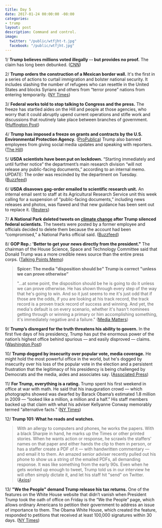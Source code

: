 ```yaml
---
title: Day 5
date: 2017-01-24 00:00:00 -08:00
categories:
- trump
layout: post
description: Command and control.
image:
  twitter: "/public/wtfjht-t.jpg"
  facebook: "/public/wtfjht.jpg"
---
```


1/ **Trump believes millions voted illegally -- but provides no proof.** The claim has long been debunked. ([CNN](http://www.cnn.com/2017/01/24/politics/wh-trump-believes-millions-voted-illegally/))

2/ **Trump orders the construction of a Mexican border wall.** It's the first in a series of actions to curtail immigration and bolster national security. It includes slashing the number of refugees who can resettle in the United States and blocks Syrians and others from “terror prone” nations from entering  temporarily. ([NY Times](https://www.nytimes.com/2017/01/24/us/politics/wall-border-trump.html))

3/ **Federal works told to stop talking to Congress and the press.** The freeze has startled aides on the Hill and people at those agencies, who worry that it could abruptly upend current operations and stifle work and discussions that routinely take place between branches of government. ([Huffington Post](http://www.huffingtonpost.com/entry/trump-communication-freeze_us_58878b3ae4b0441a8f7114e2))

4/ **Trump has imposed a freeze on grants and contracts by the U.S. Environmental Protection Agency.** ([ProPublica](https://www.propublica.org/article/trump-administration-imposes-freeze-on-epa-grants-and-contracts)) Trump also banned employees from giving social media updates and speaking with reporters. ([The Hill](http://thehill.com/policy/energy-environment/315876-trump-bans-epa-employees-from-giving-social-media-updates))

5/ **USDA scientists have been put on lockdown.** “Starting immediately and until further notice” the department’s main research division “will not release any public-facing documents,” according to an internal memo. UPDATE: The order was rescinded by the department on Tuesday. ([Buzzfeed](https://www.buzzfeed.com/legacy_mobile/dinograndoni/trump-usda))

6/ **USDA disavows gag-order emailed to scientific research unit.** An internal email sent to staff at its Agricultural Research Service unit this week calling for a suspension of “public-facing documents,” including news releases and photos, was flawed and that new guidance has been sent out to replace it. ([Reuters](http://www.reuters.com/article/us-usa-trump-usda-idUSKBN1582OB))

7/ **A National Park deleted tweets on <a href="{{ site.baseurl }}/trump-epa/">climate change</a> after Trump silenced federal scientists.** The tweets were posted by a former employee and officials decided to delete them because the account had been “compromised,” a National Parks official said. ([Buzzfeed](https://www.buzzfeed.com/claudiakoerner/a-national-park-is-tweeting-facts-about-climate-change-in-de))

8/ **GOP Rep.: 'Better to get your news directly from the president."** The chairman of the House Science, Space and Technology Committee said that Donald Trump was a more credible news source than the entire press corps. ([Talking Points Memo](http://talkingpointsmemo.com/livewire/lamar-smith-trump-liberal-media))

> **Spicer: The media "disposition should be" Trump is correct "unless we can prove otherwise”**
>
> "...at some point, the disposition should be he is going to do it unless we can prove otherwise. He has shown through every step of the way that he's going to win. And so it just seems to me it's just odd that if those are the odds, if you are looking at his track record, the track record is a proven track record of success and winning. And yet, the media's default is on every scenario, whether it's hasn't nominees getting through or winning a primary or him accomplishing something, it's immediately negative and a failure." ([Media Matters](https://mediamatters.org/video/2017/01/24/trump-press-secretary-media-disposition-should-be-trump-correct-unless-we-can-prove-otherwise/215116))

9/ **Trump’s disregard for the truth threatens his ability to govern.** In the first five days of his presidency, Trump has put the enormous power of the nation’s highest office behind spurious — and easily disproved — claims. ([Washington Post](https://www.washingtonpost.com/politics/trumps-disregard-for-the-truth-threatens-his-ability-to-govern/2017/01/24/945c81aa-e272-11e6-a453-19ec4b3d09ba_story.html))

10/ **Trump dogged by insecurity over popular vote, media coverage.** He might hold the most powerful office in the world, but he's dogged by insecurity over his loss of the popular vote in the election and a persistent frustration that the legitimacy of his presidency is being challenged by Democrats and the media, aides and associates say. ([Associated Press](http://bigstory.ap.org/article/61415760238042f2ad7bc38acc2f468c/trumps-bridge-building-eclipsed-false-voter-fraud-claim))

11/ **For Trump, everything is a rating.** Trump spent his first weekend in office at war with math. He said that his inauguration crowd — which photographs showed was dwarfed by Barack Obama’s estimated 1.8 million in 2009 — “looked like a million, a million and a half.” His staff members backed up that claim with what his adviser Kellyanne Conway memorably termed “alternative facts.” ([NY Times](https://www.nytimes.com/2017/01/24/arts/television/for-trump-everything-is-a-rating.html))

12/ **Trump 101: What he reads and watches.** 

> With an allergy to computers and phones, he works the papers. With a black Sharpie in hand, he marks up the Times or other printed stories. When he wants action or response, he scrawls the staffers' names on that paper and either hands the clip to them in person, or has a staffer create a PDF of it — with handwritten commentary — and email it to them. An amazed senior adviser recently pulled out his phone to show us a string of the emailed PDFs, all demanding response. It was like something from the early 90s. Even when he gets worked up enough to tweet, Trump told us in our interview he will often simply dictate it, and let his staff hit "send" on Twitter. ([Axios](https://www.axios.com/trump-101-what-he-reads-and-watches-2210510272.html))

13/ **"We the People" demand Trump release his tax returns.** One of the features on the White House website that didn’t vanish when President Trump took the oath of office on Friday is the “We the People” page, which allows ordinary Americans to petition their government to address an issue of importance to them. The Obama White House, which created the feature, responded to petitions that received at least 100,000 signatures within 30 days. ([NY Times](https://www.nytimes.com/2017/01/24/opinion/we-the-people-demand-mr-trump-release-his-tax-returns.html))
